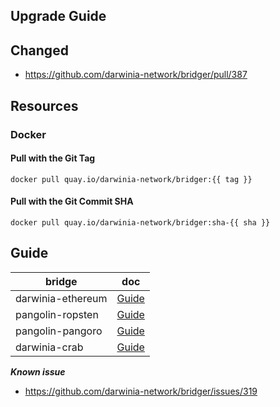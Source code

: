 

## Upgrade Guide

## Changed

- https://github.com/darwinia-network/bridger/pull/387

## Resources

### Docker

#### Pull with the Git Tag

```docker
docker pull quay.io/darwinia-network/bridger:{{ tag }}
```

#### Pull with the Git Commit SHA

```docker
docker pull quay.io/darwinia-network/bridger:sha-{{ sha }}
```

## Guide

| bridge            | doc                                                   |
| ----------------- | ----------------------------------------------------- |
| darwinia-ethereum | [Guide](https://github.com/darwinia-network/bridger/blob/master/task/task-darwinia-ethereum/docs/Guide.md) |
| pangolin-ropsten  | [Guide](https://github.com/darwinia-network/bridger/blob/master/task/task-pangolin-ropsten/docs/Guide.md)  |
| pangolin-pangoro  | [Guide](https://github.com/darwinia-network/bridger/blob/master/task/task-pangolin-pangoro/docs/Guide.md)  |
| darwinia-crab     | [Guide](https://github.com/darwinia-network/bridger/blob/master/task/task-darwinia-crab/docs/Guide.md)     |

***Known issue***

- https://github.com/darwinia-network/bridger/issues/319


